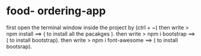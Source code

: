 # food- ordering-app

first open the terminal window inside the project by (ctrl + ~)
then write   > npm install                              ==> ( to install all the pacakges ).
then write   > npm i bootstrap                     ==> ( to install bootstrap).
then write   > npm i font-awesome            ==> ( to install bootsrap).




